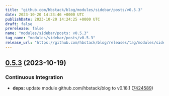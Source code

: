 ```yaml
---
title: "github.com/hbstack/blog/modules/sidebar/posts/v0.5.3"
date: 2023-10-20 14:23:46 +0000 UTC
publishDate: 2023-10-20 14:24:25 +0000 UTC
draft: false
prerelease: false
name: "modules/sidebar/posts: v0.5.3"
tag_name: "modules/sidebar/posts/v0.5.3"
release_url: "https://github.com/hbstack/blog/releases/tag/modules/sidebar/posts/v0.5.3"
---
```


## [0.5.3](https://github.com/hbstack/blog/compare/modules/sidebar/posts/v0.5.2...modules/sidebar/posts/v0.5.3) (2023-10-19)


### Continuous Integration

* **deps:** update module github.com/hbstack/blog to v0.18.1 ([7424589](https://github.com/hbstack/blog/commit/7424589a7c50c90858f2df1cac342c890a5a1a0b))
